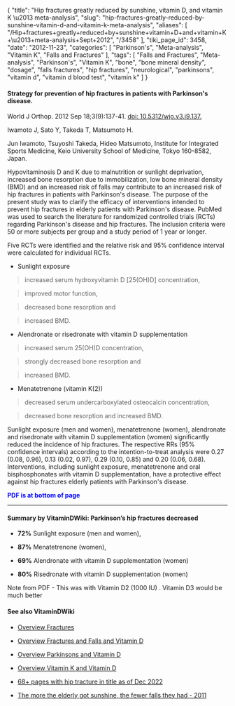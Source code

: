 {
    "title": "Hip fractures greatly reduced by sunshine, vitamin D, and vitamin K \u2013 meta-analysis",
    "slug": "hip-fractures-greatly-reduced-by-sunshine-vitamin-d-and-vitamin-k-meta-analysis",
    "aliases": [
        "/Hip+fractures+greatly+reduced+by+sunshine+vitamin+D+and+vitamin+K+\u2013+meta-analysis+Sept+2012",
        "/3458"
    ],
    "tiki_page_id": 3458,
    "date": "2012-11-23",
    "categories": [
        "Parkinson's",
        "Meta-analysis",
        "Vitamin K",
        "Falls and Fractures"
    ],
    "tags": [
        "Falls and Fractures",
        "Meta-analysis",
        "Parkinson's",
        "Vitamin K",
        "bone",
        "bone mineral density",
        "dosage",
        "falls fractures",
        "hip fractures",
        "neurological",
        "parkinsons",
        "vitamin d",
        "vitamin d blood test",
        "vitamin k"
    ]
}


#### Strategy for prevention of hip fractures in patients with Parkinson's disease.

World J Orthop. 2012 Sep 18;3(9):137-41. [doi: 10.5312/wjo.v3.i9.137.](https://doi.org/10.5312/wjo.v3.i9.137.)

Iwamoto J, Sato Y, Takeda T, Matsumoto H.

Jun Iwamoto, Tsuyoshi Takeda, Hideo Matsumoto, Institute for Integrated Sports Medicine, Keio University School of Medicine, Tokyo 160-8582, Japan.

Hypovitaminosis D and K due to malnutrition or sunlight deprivation, increased bone resorption due to immobilization, low bone mineral density (BMD) and an increased risk of falls may contribute to an increased risk of hip fractures in patients with Parkinson's disease. The purpose of the present study was to clarify the efficacy of interventions intended to prevent hip fractures in elderly patients with Parkinson's disease. PubMed was used to search the literature for randomized controlled trials (RCTs) regarding Parkinson's disease and hip fractures. The inclusion criteria were 50 or more subjects per group and a study period of 1 year or longer. 

Five RCTs were identified and the relative risk and 95% confidence interval were calculated for individual RCTs. 

* Sunlight exposure 

> increased serum hydroxyvitamin D <span>[25(OH)D]</span> concentration, 

> improved motor function, 

> decreased bone resorption and 

> increased BMD. 

* Alendronate or risedronate with vitamin D supplementation 

> increased serum 25(OH)D concentration, 

> strongly decreased bone resorption and 

> increased BMD. 

* Menatetrenone (vitamin K(2)) 

> decreased serum undercarboxylated osteocalcin concentration,

> decreased bone resorption and increased BMD. 

Sunlight exposure (men and women), menatetrenone (women), alendronate and risedronate with vitamin D supplementation (women) significantly reduced the incidence of hip fractures. The respective RRs (95% confidence intervals) according to the intention-to-treat analysis were 0.27 (0.08, 0.96), 0.13 (0.02, 0.97), 0.29 (0.10, 0.85) and 0.20 (0.06, 0.68). Interventions, including sunlight exposure, menatetrenone and oral bisphosphonates with vitamin D supplementation, have a protective effect against hip fractures elderly patients with Parkinson's disease.

 **<span style="color:#00F;">PDF is at bottom of page </span>** 

---

#### Summary by VitaminDWiki: Parkinson’s hip fractures decreased

*  **72%**   Sunlight exposure (men and women), 

*  **87%**   Menatetrenone (women), 

*  **69%**   Alendronate with vitamin D supplementation (women)

*  **80%**   Risedronate with vitamin D supplementation (women)

Note from PDF - This was with Vitamin D2 (1000 IU) .  Vitamin D3 would be much better

#### See also VitaminDWiki

* [Overview Fractures](/tags/overview-fractures.html)

* [Overview Fractures and Falls and Vitamin D](/posts/overview-fractures-and-falls-and-vitamin-d)

* [Overview Parkinsons and Vitamin D](/posts/overview-parkinsons-and-vitamin-d)

* [Overview Vitamin K and Vitamin D](/posts/overview-vitamin-k-and-vitamin-d)

* [68+ pages with hip tracture in title as of Dec 2022](/posts/falls-and-fractures)

* [The more the elderly got sunshine, the fewer falls they had - 2011](/posts/the-more-the-elderly-got-sunshine-the-fewer-falls-they-had-2011)